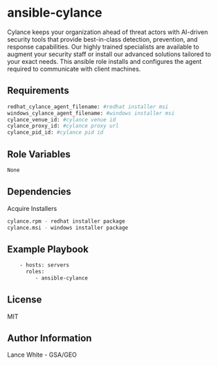 ansible-cylance
=========

Cylance keeps your organization ahead of threat actors with AI-driven security tools that provide best-in-class detection, prevention, and response capabilities. Our highly trained specialists are available to augment your security staff or install our advanced solutions tailored to your exact needs. This ansible role installs and configures the agent required to communicate with client machines.

Requirements
------------
```bash
redhat_cylance_agent_filename: #redhat installer msi
windows_cylance_agent_filename: #windows installer msi
cylance_venue_id: #cylance venue id
cylance_proxy_id: #cylance proxy url
cylance_pid_id: #cylance pid id

```
Role Variables
--------------

```bash
None
```

Dependencies
------------
Acquire Installers
```bash
cylance.rpm - redhat installer package
cylance.msi - windows installer package
```

Example Playbook
----------------

```bash
    - hosts: servers
      roles:
         - ansible-cylance
```

License
-------

MIT

Author Information
------------------

Lance White - GSA/GEO
